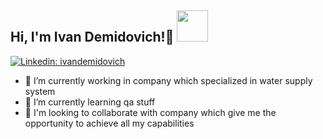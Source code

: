 <h2> Hi, I'm Ivan Demidovich!👋 <img src="https://s.tvurl.co/img/get/6c13aa99-2ee2-4354-b652-ade900a5d3cd/2.png" width="50"></h2>

[![Linkedin: ivandemidovich](https://img.shields.io/badge/-ivandemidovich-blue?style=flat-square&logo=Linkedin&logoColor=white&link=https://www.linkedin.com/in/ivan-demidovich/)](https://www.linkedin.com/in/ivan-demidovich/)

- 🔭 I’m currently working in company which specialized in water supply system
- 🌱 I’m currently learning qa stuff
- 👯 I'm looking to collaborate with company which give me the opportunity to achieve all my capabilities 

